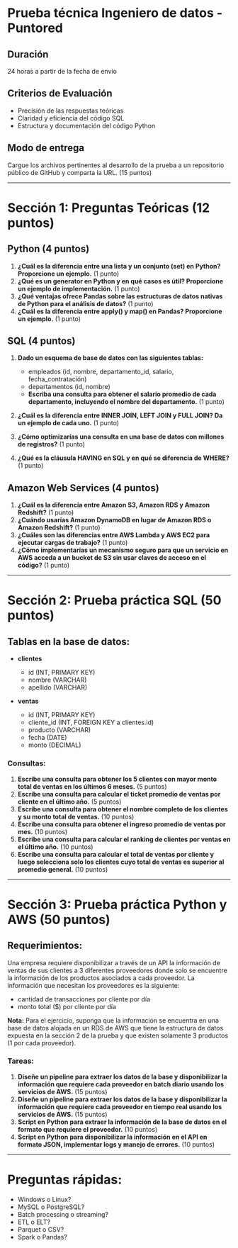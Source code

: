 # Prueba técnica Ingeniero de datos - Puntored
## Duración
24 horas a partir de la fecha de envío

## Criterios de Evaluación
- Precisión de las respuestas teóricas
- Claridad y eficiencia del código SQL
- Estructura y documentación del código Python

## Modo de entrega
Cargue los archivos pertinentes al desarrollo de la prueba a un repositorio público de GitHub y comparta la URL. (15 puntos)

---

# Sección 1: Preguntas Teóricas (12 puntos)

## Python (4 puntos)
1. **¿Cuál es la diferencia entre una lista y un conjunto (set) en Python? Proporcione un ejemplo.** (1 punto)
2. **¿Qué es un generator en Python y en qué casos es útil? Proporcione un ejemplo de implementación.** (1 punto)
3. **¿Qué ventajas ofrece Pandas sobre las estructuras de datos nativas de Python para el análisis de datos?** (1 punto)
4. **¿Cuál es la diferencia entre apply() y map() en Pandas? Proporcione un ejemplo.** (1 punto)

## SQL (4 puntos)
1. **Dado un esquema de base de datos con las siguientes tablas:**
   - empleados (id, nombre, departamento_id, salario, fecha_contratación)
   - departamentos (id, nombre)
   - **Escriba una consulta para obtener el salario promedio de cada departamento, incluyendo el nombre del departamento.** (1 punto)
   
2. **¿Cuál es la diferencia entre INNER JOIN, LEFT JOIN y FULL JOIN? Da un ejemplo de cada uno.** (1 punto)
3. **¿Cómo optimizarías una consulta en una base de datos con millones de registros?** (1 punto)
4. **¿Qué es la cláusula HAVING en SQL y en qué se diferencia de WHERE?** (1 punto)

## Amazon Web Services (4 puntos)
1. **¿Cuál es la diferencia entre Amazon S3, Amazon RDS y Amazon Redshift?** (1 punto)
2. **¿Cuándo usarías Amazon DynamoDB en lugar de Amazon RDS o Amazon Redshift?** (1 punto)
3. **¿Cuáles son las diferencias entre AWS Lambda y AWS EC2 para ejecutar cargas de trabajo?** (1 punto)
4. **¿Cómo implementarías un mecanismo seguro para que un servicio en AWS acceda a un bucket de S3 sin usar claves de acceso en el código?** (1 punto)

---

# Sección 2: Prueba práctica SQL (50 puntos)
## Tablas en la base de datos:
- **clientes**
  - id (INT, PRIMARY KEY)
  - nombre (VARCHAR)
  - apellido (VARCHAR)
  
- **ventas**
  - id (INT, PRIMARY KEY)
  - cliente_id (INT, FOREIGN KEY a clientes.id)
  - producto (VARCHAR)
  - fecha (DATE)
  - monto (DECIMAL)

### Consultas:
1. **Escribe una consulta para obtener los 5 clientes con mayor monto total de ventas en los últimos 6 meses.** (5 puntos)
2. **Escribe una consulta para calcular el ticket promedio de ventas por cliente en el último año.** (5 puntos)
3. **Escribe una consulta para obtener el nombre completo de los clientes y su monto total de ventas.** (10 puntos)
4. **Escribe una consulta para obtener el ingreso promedio de ventas por mes.** (10 puntos)
5. **Escribe una consulta para calcular el ranking de clientes por ventas en el último año.** (10 puntos)
6. **Escribe una consulta para calcular el total de ventas por cliente y luego selecciona solo los clientes cuyo total de ventas es superior al promedio general.** (10 puntos)

---

# Sección 3: Prueba práctica Python y AWS (50 puntos)
## Requerimientos:
Una empresa requiere disponibilizar a través de un API la información de ventas de sus clientes a 3 diferentes proveedores donde solo se encuentre la información de los productos asociados a cada proveedor. La información que necesitan los proveedores es la siguiente:
- cantidad de transacciones por cliente por día
- monto total ($) por cliente por día

**Nota:** Para el ejercicio, suponga que la información se encuentra en una base de datos alojada en un RDS de AWS que tiene la estructura de datos expuesta en la sección 2 de la prueba y que existen solamente 3 productos (1 por cada proveedor).

### Tareas:
1. **Diseñe un pipeline para extraer los datos de la base y disponibilizar la información que requiere cada proveedor en batch diario usando los servicios de AWS.** (15 puntos)
2. **Diseñe un pipeline para extraer los datos de la base y disponibilizar la información que requiere cada proveedor en tiempo real usando los servicios de AWS.** (15 puntos)
3. **Script en Python para extraer la información de la base de datos en el formato que requiere el proveedor.** (10 puntos)
4. **Script en Python para disponibilizar la información en el API en formato JSON, implementar logs y manejo de errores.** (10 puntos)

---

# Preguntas rápidas:
- Windows o Linux?
- MySQL o PostgreSQL?
- Batch processing o streaming?
- ETL o ELT?
- Parquet o CSV?
- Spark o Pandas?